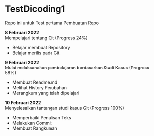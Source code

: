 # TestDicoding1
Repo ini untuk Test pertama Pembuatan Repo

**8 Februari 2022**  
Mempelajari tentang Git (Progress 24%)

* Belajar membuat Repository 
* Belajar merilis pada Git

**9 Februari 2022**  
Mulai melaksanakan pembelajaran berdasarkan Studi Kasus (Progress 58%)

* Membuat Readme.md
* Melihat History Perubahan
* Merangkum yang telah dipelajari

**10 Februari 2022**  
Menyelesaikan tantangan studi kasus Git (Progress 100%)

* Memperbaiki Penulisan Teks
* Melakukan Commit
* Membuat Rangkuman
